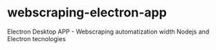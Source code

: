 # webscraping-electron-app
Electron Desktop APP - Webscraping automatization width Nodejs and Electron tecnologies
